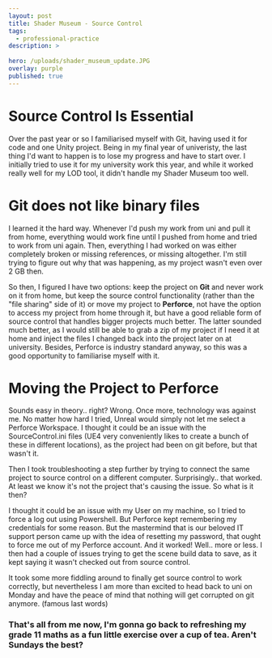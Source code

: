```yaml
---
layout: post
title: Shader Museum - Source Control
tags:
  - professional-practice
description: >
  
hero: /uploads/shader_museum_update.JPG
overlay: purple
published: true
---
```


# Source Control Is Essential
Over the past year or so I familiarised myself with Git, having used it for code and one Unity project. Being in my final year of univeristy, the last thing I'd want to happen is to lose my progress and have to start over. I initially tried to use it for my university work this year, and while it worked really well for my LOD tool, it didn't handle my Shader Museum too well.


# Git does not like binary files
I learned it the hard way. Whenever I'd push my work from uni and pull it from home, everything would work fine until I pushed from home and tried to work from uni again. Then, everything I had worked on was either completely broken or missing references, or missing altogether. I'm still trying to figure out why that was happening, as my project wasn't even over 2 GB then. 

So then, I figured I have two options: keep the project on **Git** and never work on it from home, but keep the source control functionality (rather than the "file sharing" side of it) or move my project to **Perforce**, not have the option to access my project from home through it, but have a good reliable form of source control that handles bigger projects much better. The latter sounded much better, as I would still be able to grab a zip of my project if I need it at home and inject the files I changed back into the project later on at university. Besides, Perforce is industry standard anyway, so this was a good opportunity to familiarise myself with it.

# Moving the Project to Perforce
Sounds easy in theory.. right? Wrong. Once more, technology was against me. No matter how hard I tried, Unreal would simply not let me select a Perforce Workspace. I thought it could be an issue with the SourceControl.ini files (UE4 very conveniently likes to create a bunch of these in different locations), as the project had been on git before, but that wasn't it.

Then I took troubleshooting a step further by trying to connect the same project to source control on a different computer. Surprisingly.. that worked. At least we know it's not the project that's causing the issue. So what is it then?

I thought it could be an issue with my User on my machine, so I tried to force a log out using Powershell. But Perforce kept remembering my credentials for some reason. But the mastermind that is our beloved IT support person came up with the idea of resetting my password, that ought to force me out of my Perforce account. And it worked! Well.. more or less. I then had a couple of issues trying to get the scene build data to save, as it kept saying it wasn't checked out from source control. 

It took some more fiddling around to finally get source control to work correctly, but nevertheless I am more than excited to head back to uni on Monday and have the peace of mind that nothing will get corrupted on git anymore. (famous last words)

### That's all from me now, I'm gonna go back to refreshing my grade 11 maths as a fun little exercise over a cup of tea. Aren't Sundays the best?

